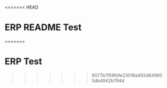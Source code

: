 <<<<<<< HEAD
# ERP README Test 
=======
# ERP Test
>>>>>>> 9077b7f59fdfe23018a492d649605db4942b794d
